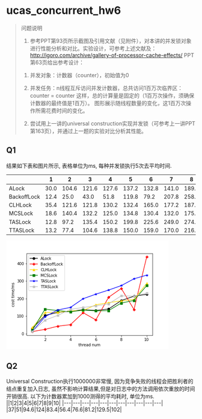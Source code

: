 # ucas_concurrent_hw6
> 问题说明
> 1. 参考PPT第93页所示截图及引用文献（见附件），对本讲的并发锁对象进行性能分析和对比。实验设计，可参考上述文献及：http://igoro.com/archive/gallery-of-processor-cache-effects/
> PPT第63页给出参考设计：
> 1) 并发对象：计数器（counter），初始值为0
> 
> 2) 并发任务：n线程互斥访问并发计数器，总共访问1百万次临界区：counter = counter 
> 这样，总的计算量是固定的（1百万次操作，须确保计数器的最终值是1百万）。
> 图形展示随线程数量的变化，这1百万次操作所需花费时间的变化。
> 2. 尝试用上一讲的universal construction实现并发锁（可参考上一讲PPT第163页），并通过上一题的实验对比分析其性能。

## Q1
结果如下表和图片所示, 表格单位为ms, 每种并发锁执行5次去平均时间.

||1|2|3|4|5|6|7|8|9|10|
|---|---|---|---|---|---|---|---|---|---|---|
|ALock|30.0| 104.6| 121.6| 127.6| 137.2| 132.8| 141.0| 189.4| 214.0| 224.8|
|BackoffLock|12.4| 25.0| 43.0| 51.8| 119.8| 79.2| 207.8| 258.4| 138.4| 437.6|
|CLHLock|35.4| 121.6| 121.8| 130.2| 132.4| 165.0| 177.2| 187.6| 195.6| 287.2|
|MCSLock|18.6| 140.4| 132.2| 125.0| 134.8| 130.4| 132.0| 175.0| 190.0| 274.6|
|TASLock|12.8| 97.2| 135.4| 150.2| 199.8| 225.6| 249.0| 274.4| 313.2| 334.2|
|TTASLock|13.2| 77.4| 104.6| 138.8| 150.0| 159.0| 170.0| 216.0| 214.8| 231.8|

![](./result.png)

## Q2
Universal Construction执行1000000非常慢, 因为竞争失败的线程会把胜利者的结点重复加入日志, 虽然不影响计算结果,但是对日志中的方法调用依次重放的时间开销很高. 以下为计数器累加到1000测得的平均耗时, 单位为ms.
||1|2|3|4|5|6|7|8|9|10|
|---|---|---|---|---|---|---|---|---|---|---|
|37|51|94.6|124|83.4|56.4|76.6|81.2|129.5|102|
